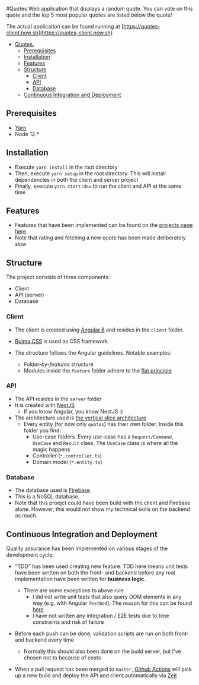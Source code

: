 #Quotes
Web application that displays a random quote. You can vote on this quote and the top 5 most popular quotes are listed below the quote!

The actual application can be found running at [https://quotes-client.now.sh](https://quotes-client.now.sh)

- [Quotes.](#quotes)
  - [Prerequisites](#prerequisites)
  - [Installation](#installation)
  - [Features](#features)
  - [Structure](#structure)
    - [Client](#client)
    - [API](#api)
    - [Database](#database)
  - [Continuous Integration and Deployment](#continuous-integration-and-deployment)

## Prerequisites

- [Yarn](https://legacy.yarnpkg.com/en/docs/install/)
- Node 12.*

## Installation

- Execute `yarn install` in the root directory
- Then, execute `yarn setup` in the root directory. This will install dependencies in both the client and server project
- Finally, execute `yarn start:dev` to run the client and API at the same time

## Features

- Features that have been implemented can be found on the [projects page here](https://github.com/timohermans/quotes/projects)
- Note that rating and fetching a new quote has been made deliberately slow

## Structure

The project consists of three components:

- Client
- API (server)
- Database

### Client

- The client is created using [Angular 8](https://www.angular.io/docs) and resides in the `client` folder.
- [Bulma CSS](https://www.bulma.io) is used as CSS framework
- The structure follows the Angular guidelines. Notable examples:

  - _Folder-by-features_ structure
  - Modules inside the `feature` folder adhere to the [flat principle](https://github.com/timohermans/quotes/projects)

### API

- The API resides in the `server` folder
- It is created with [NestJS](https://nestjs.com/)
  - If you know Angular, you know NestJS :)
- The architecture used is [the vertical slice architecture](https://jimmybogard.com/vertical-slice-architecture/)
  - Every entity (for now only `quotes`) has their own folder. Inside this folder you find:
    - Use-case folders. Every use-case has a `Request/Command`, `UseCase` and `Result` class. The `UseCase` class is where all the magic happens
    - Controller (`*.controller.ts`)
    - Domain model (`*.entity.ts`)

### Database

- The database used is [Firebase](https://firebase.google.com/)
- This is a NoSQL database.
- Note that this proejct could have been build with the client and Firebase alone. However, this would not show my technical skills on the backend as much.

## Continuous Integration and Deployment

Quality assurance has been implemented on various stages of the development cycle:

- "TDD" has been used creating new feature. TDD here means unit tests have been written on both the front- and backend before any real implementation have been written for **business logic**.
  - There are some exceptions to above rule
    - I did not write unit tests that also query DOM elements in any way (e.g. with Angular `TestBed`). The reason for this can be found [here](https://medium.com/@marko.bjelac/unit-testing-angular-testbed-considered-harmful-7e2bb8f32586)
    - I have not written any integration / E2E tests due to time constraints and risk of failure
- Before each push can be done, validation scripts are run on both front- and backend every time

  - Normally this should also been done on the build server, but I've chosen not to because of costs

- When a pull request has been merged to `master`, [Github Actions](https://github.com/timohermans/quotes/actions) will pick up a new build and deploy the API and client automatically via [Zeit](https://zeit.co)

